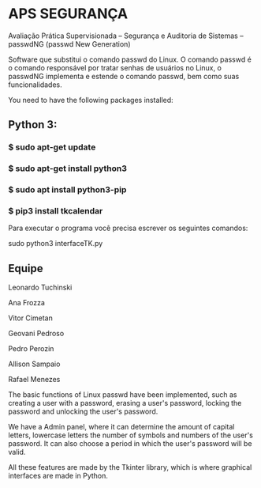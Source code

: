 # APS SEGURANÇA
Avaliação Prática Supervisionada – Segurança e Auditoria de Sistemas – passwdNG (passwd New Generation)
 
Software que substitui o comando passwd do Linux. O comando passwd é o comando responsável por tratar senhas de usuários no Linux, o passwdNG implementa e estende o comando passwd, bem como suas funcionalidades.


You need to have the following packages installed: 
## Python 3: 
 ### $ sudo apt-get update
 ### $ sudo apt-get install python3
 ### $ sudo apt install python3-pip
 ### $ pip3 install tkcalendar

Para executar o programa você precisa escrever os seguintes comandos:

sudo python3 interfaceTK.py


## Equipe
Leonardo Tuchinski</p>
Ana Frozza</p>
Vitor Cimetan</p>
Geovani Pedroso</p>
Pedro Perozin</p>
Allison Sampaio</p>
Rafael Menezes


The basic functions of Linux passwd have been implemented, such as creating a user with a password, erasing a user's password, locking the password and unlocking the user's password.

We have a Admin panel, where it can determine the amount of capital letters, lowercase letters the number of symbols and numbers of the user's password. It can also choose a period in which the user's password will be valid.

All these features are made by the Tkinter library, which is where graphical interfaces are made in Python.
